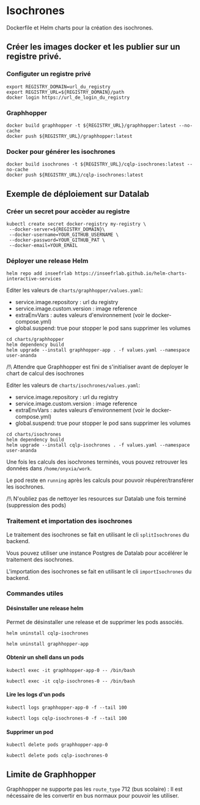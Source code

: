# Isochrones

Dockerfile et Helm charts pour la création des isochrones.

## Créer les images docker et les publier sur un registre privé.

### Configuter un registre privé

```
export REGISTRY_DOMAIN=url_du_registry
export REGISTRY_URL=${REGISTRY_DOMAIN}/path
docker login https://url_de_login_du_registry
```

### Graphhopper

```
docker build graphhopper -t ${REGISTRY_URL}/graphhopper:latest --no-cache
docker push ${REGISTRY_URL}/graphhopper:latest
```

### Docker pour générer les isochrones

```
docker build isochrones -t ${REGISTRY_URL}/cqlp-isochrones:latest --no-cache
docker push ${REGISTRY_URL}/cqlp-isochrones:latest
```

## Exemple de déploiement sur Datalab

### Créer un secret pour accèder au registre

```
kubectl create secret docker-registry my-registry \
 --docker-server=${REGISTRY_DOMAIN}\
 --docker-username=YOUR_GITHUB_USERNAME \
 --docker-password=YOUR_GITHUB_PAT \
 --docker-email=YOUR_EMAIL
```

### Déployer une release Helm

```
helm repo add inseefrlab https://inseefrlab.github.io/helm-charts-interactive-services
```

Editer les valeurs de `charts/graphhopper/values.yaml`:

- service.image.repository : url du registry
- service.image.custom.version : image reference
- extraEnvVars : autes valeurs d'environnement (voir le docker-compose.yml)
- global.suspend: true pour stopper le pod sans supprimer les volumes

```
cd charts/graphhopper
helm dependency build
helm upgrade --install graphhopper-app . -f values.yaml --namespace user-ananda
```

/!\ Attendre que Graphhopper est fini de s'initialiser avant de deployer le chart de calcul des isochrones

Editer les valeurs de `charts/isochrones/values.yaml`:

- service.image.repository : url du registry
- service.image.custom.version : image reference
- extraEnvVars : autes valeurs d'environnement (voir le docker-compose.yml)
- global.suspend: true pour stopper le pod sans supprimer les volumes

```
cd charts/isochrones
helm dependency build
helm upgrade --install cqlp-isochrones . -f values.yaml --namespace user-ananda
```

Une fois les calculs des isochrones terminés, vous pouvez retrouver les données dans `/home/onyxia/work`.

Le pod reste en `running` après les calculs pour pouvoir réupérer/transférer les isochrones.

/!\ N'oubliez pas de nettoyer les resources sur Datalab une fois terminé (suppression des pods)

### Traitement et importation des isochrones

Le traitement des isochrones se fait en utilisant le cli `splitIsochrones` du backend.

Vous pouvez utiliser une instance Postgres de Datalab pour accélérer le traitement des isochrones.

L'importation des isochrones se fait en utilisant le cli `importIsochrones` du backend.

### Commandes utiles

#### Désinstaller une release helm

Permet de désinstaller une release et de supprimer les pods associés.

```
helm uninstall cqlp-isochrones
```

```
helm uninstall graphhopper-app
```

#### Obtenir un shell dans un pods

```
kubectl exec -it graphhopper-app-0 -- /bin/bash
```

```
kubectl exec -it cqlp-isochrones-0 -- /bin/bash
```

#### Lire les logs d'un pods

```
kubectl logs graphhopper-app-0 -f --tail 100
```

```
kubectl logs cqlp-isochrones-0 -f --tail 100
```

#### Supprimer un pod

```
kubectl delete pods graphhopper-app-0
```

```
kubectl delete pods cqlp-isochrones-0
```

## Limite de Graphhopper

Graphhopper ne supporte pas les `route_type` 712 (bus scolaire) : Il est nécessaire de les convertir en bus normaux pour pouvoir les utiliser.
